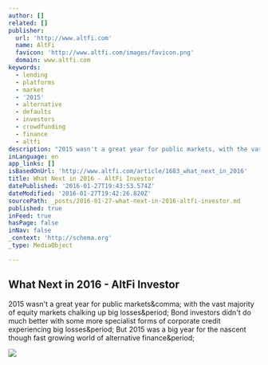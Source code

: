 ```yaml
---
author: []
related: []
publisher:
  url: 'http://www.altfi.com'
  name: AltFi
  favicon: 'http://www.altfi.com/images/favicon.png'
  domain: www.altfi.com
keywords:
  - lending
  - platforms
  - market
  - '2015'
  - alternative
  - defaults
  - investors
  - crowdfunding
  - finance
  - altfi
description: "2015 wasn't a great year for public markets, with the vast majority of equity markets chalking up big losses. Bond investors didn't do much better with some more specialist forms of corporate credit experiencing big losses. But 2015 was a big year for the nascent though fast growing world of alternative finance."
inLanguage: en
app_links: []
isBasedOnUrl: 'http://www.altfi.com/article/1683_what_next_in_2016'
title: What Next in 2016 - AltFi Investor
datePublished: '2016-01-27T19:43:53.574Z'
dateModified: '2016-01-27T19:42:26.820Z'
sourcePath: _posts/2016-01-27-what-next-in-2016-altfi-investor.md
published: true
inFeed: true
hasPage: false
inNav: false
_context: 'http://schema.org'
_type: MediaObject

---
```

<article style=""><h1>What Next in 2016 - AltFi Investor</h1><p>2015 wasn't a great year for public markets&amp;comma; with the vast majority of equity markets chalking up big losses&amp;period; Bond investors didn't do much better with some more specialist forms of corporate credit experiencing big losses&amp;period; But 2015 was a big year for the nascent though fast growing world of alternative finance&amp;period;</p><img src="http://www.altfi.com/images/upload/featuredimages/article1683featuredimage-2.jpg" /></article>